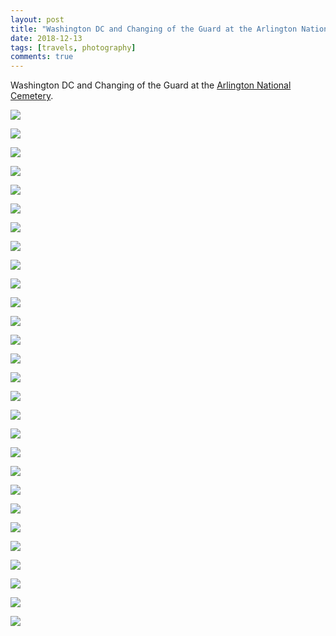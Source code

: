 ```yaml
---
layout: post
title: "Washington DC and Changing of the Guard at the Arlington National Cemetery"
date: 2018-12-13
tags: [travels, photography]
comments: true
---
```

Washington DC and Changing of the Guard at the [Arlington National Cemetery](https://www.arlingtoncemetery.mil).

<div class="thumbnail-grid">

<a href="{{ site.url }}/images/posts/2018/2018-12-13-arlington-cemetery-washington-dc/DSC_2795.JPG"><img src="{{ site.url }}/images/posts/2018/2018-12-13-arlington-cemetery-washington-dc/DSC_2795.JPG" class="thumbnail"></a>

<a href="{{ site.url }}/images/posts/2018/2018-12-13-arlington-cemetery-washington-dc/DSC_2838.JPG"><img src="{{ site.url }}/images/posts/2018/2018-12-13-arlington-cemetery-washington-dc/DSC_2838.JPG" class="thumbnail"></a>

<a href="{{ site.url }}/images/posts/2018/2018-12-13-arlington-cemetery-washington-dc/DSC_2852.JPG"><img src="{{ site.url }}/images/posts/2018/2018-12-13-arlington-cemetery-washington-dc/DSC_2852.JPG" class="thumbnail"></a>

<a href="{{ site.url }}/images/posts/2018/2018-12-13-arlington-cemetery-washington-dc/DSC_2855.JPG"><img src="{{ site.url }}/images/posts/2018/2018-12-13-arlington-cemetery-washington-dc/DSC_2855.JPG" class="thumbnail"></a>

<a href="{{ site.url }}/images/posts/2018/2018-12-13-arlington-cemetery-washington-dc/DSC_2856.JPG"><img src="{{ site.url }}/images/posts/2018/2018-12-13-arlington-cemetery-washington-dc/DSC_2856.JPG" class="thumbnail"></a>

<a href="{{ site.url }}/images/posts/2018/2018-12-13-arlington-cemetery-washington-dc/DSC_2867.JPG"><img src="{{ site.url }}/images/posts/2018/2018-12-13-arlington-cemetery-washington-dc/DSC_2867.JPG" class="thumbnail"></a>

<a href="{{ site.url }}/images/posts/2018/2018-12-13-arlington-cemetery-washington-dc/DSC_2944.JPG"><img src="{{ site.url }}/images/posts/2018/2018-12-13-arlington-cemetery-washington-dc/DSC_2944.JPG" class="thumbnail"></a>

<a href="{{ site.url }}/images/posts/2018/2018-12-13-arlington-cemetery-washington-dc/DSC_2988.JPG"><img src="{{ site.url }}/images/posts/2018/2018-12-13-arlington-cemetery-washington-dc/DSC_2988.JPG" class="thumbnail"></a>

<a href="{{ site.url }}/images/posts/2018/2018-12-13-arlington-cemetery-washington-dc/DSC_2989.JPG"><img src="{{ site.url }}/images/posts/2018/2018-12-13-arlington-cemetery-washington-dc/DSC_2989.JPG" class="thumbnail"></a>

<a href="{{ site.url }}/images/posts/2018/2018-12-13-arlington-cemetery-washington-dc/DSC_2994.JPG"><img src="{{ site.url }}/images/posts/2018/2018-12-13-arlington-cemetery-washington-dc/DSC_2994.JPG" class="thumbnail"></a>

<a href="{{ site.url }}/images/posts/2018/2018-12-13-arlington-cemetery-washington-dc/DSC_2996.JPG"><img src="{{ site.url }}/images/posts/2018/2018-12-13-arlington-cemetery-washington-dc/DSC_2996.JPG" class="thumbnail"></a>

<a href="{{ site.url }}/images/posts/2018/2018-12-13-arlington-cemetery-washington-dc/DSC_3009.JPG"><img src="{{ site.url }}/images/posts/2018/2018-12-13-arlington-cemetery-washington-dc/DSC_3009.JPG" class="thumbnail"></a>

<a href="{{ site.url }}/images/posts/2018/2018-12-13-arlington-cemetery-washington-dc/DSC_3012.JPG"><img src="{{ site.url }}/images/posts/2018/2018-12-13-arlington-cemetery-washington-dc/DSC_3012.JPG" class="thumbnail"></a>

<a href="{{ site.url }}/images/posts/2018/2018-12-13-arlington-cemetery-washington-dc/DSC_3013.JPG"><img src="{{ site.url }}/images/posts/2018/2018-12-13-arlington-cemetery-washington-dc/DSC_3013.JPG" class="thumbnail"></a>

<a href="{{ site.url }}/images/posts/2018/2018-12-13-arlington-cemetery-washington-dc/DSC_3014.JPG"><img src="{{ site.url }}/images/posts/2018/2018-12-13-arlington-cemetery-washington-dc/DSC_3014.JPG" class="thumbnail"></a>

<a href="{{ site.url }}/images/posts/2018/2018-12-13-arlington-cemetery-washington-dc/DSC_3015.JPG"><img src="{{ site.url }}/images/posts/2018/2018-12-13-arlington-cemetery-washington-dc/DSC_3015.JPG" class="thumbnail"></a>

<a href="{{ site.url }}/images/posts/2018/2018-12-13-arlington-cemetery-washington-dc/DSC_3022.JPG"><img src="{{ site.url }}/images/posts/2018/2018-12-13-arlington-cemetery-washington-dc/DSC_3022.JPG" class="thumbnail"></a>

<a href="{{ site.url }}/images/posts/2018/2018-12-13-arlington-cemetery-washington-dc/DSC_3025.JPG"><img src="{{ site.url }}/images/posts/2018/2018-12-13-arlington-cemetery-washington-dc/DSC_3025.JPG" class="thumbnail"></a>

<a href="{{ site.url }}/images/posts/2018/2018-12-13-arlington-cemetery-washington-dc/DSC_3026.JPG"><img src="{{ site.url }}/images/posts/2018/2018-12-13-arlington-cemetery-washington-dc/DSC_3026.JPG" class="thumbnail"></a>

<a href="{{ site.url }}/images/posts/2018/2018-12-13-arlington-cemetery-washington-dc/DSC_3027.JPG"><img src="{{ site.url }}/images/posts/2018/2018-12-13-arlington-cemetery-washington-dc/DSC_3027.JPG" class="thumbnail"></a>

<a href="{{ site.url }}/images/posts/2018/2018-12-13-arlington-cemetery-washington-dc/DSC_3034.JPG"><img src="{{ site.url }}/images/posts/2018/2018-12-13-arlington-cemetery-washington-dc/DSC_3034.JPG" class="thumbnail"></a>

<a href="{{ site.url }}/images/posts/2018/2018-12-13-arlington-cemetery-washington-dc/DSC_3035.JPG"><img src="{{ site.url }}/images/posts/2018/2018-12-13-arlington-cemetery-washington-dc/DSC_3035.JPG" class="thumbnail"></a>

<a href="{{ site.url }}/images/posts/2018/2018-12-13-arlington-cemetery-washington-dc/DSC_3036.JPG"><img src="{{ site.url }}/images/posts/2018/2018-12-13-arlington-cemetery-washington-dc/DSC_3036.JPG" class="thumbnail"></a>

<a href="{{ site.url }}/images/posts/2018/2018-12-13-arlington-cemetery-washington-dc/DSC_3039.JPG"><img src="{{ site.url }}/images/posts/2018/2018-12-13-arlington-cemetery-washington-dc/DSC_3039.JPG" class="thumbnail"></a>

<a href="{{ site.url }}/images/posts/2018/2018-12-13-arlington-cemetery-washington-dc/DSC_3048.JPG"><img src="{{ site.url }}/images/posts/2018/2018-12-13-arlington-cemetery-washington-dc/DSC_3048.JPG" class="thumbnail"></a>

<a href="{{ site.url }}/images/posts/2018/2018-12-13-arlington-cemetery-washington-dc/DSC_3054.JPG"><img src="{{ site.url }}/images/posts/2018/2018-12-13-arlington-cemetery-washington-dc/DSC_3054.JPG" class="thumbnail"></a>

<a href="{{ site.url }}/images/posts/2018/2018-12-13-arlington-cemetery-washington-dc/DSC_3064.JPG"><img src="{{ site.url }}/images/posts/2018/2018-12-13-arlington-cemetery-washington-dc/DSC_3064.JPG" class="thumbnail"></a>

<a href="{{ site.url }}/images/posts/2018/2018-12-13-arlington-cemetery-washington-dc/DSC_3074.JPG"><img src="{{ site.url }}/images/posts/2018/2018-12-13-arlington-cemetery-washington-dc/DSC_3074.JPG" class="thumbnail"></a>

</div>
